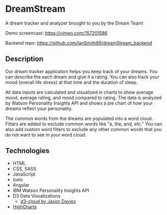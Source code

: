 # DreamStream

A dream tracker and analyzer brought to you by the Dream Team!

Demo screencast: https://vimeo.com/157201586

Backend repo: https://github.com/IanSmith89/dreamStream_backend

## Description

Our dream tracker application helps you keep track of your dreams. You can describe the each dream and give it a rating. You can also track your mood (overall life stress) at that time and the duration of sleep.

All data inputs are calculated and visualized in charts to show average mood, average rating, and mood compared to rating. The data is analyzed by Watson Personality Insights API and shows a pie chart of how your dreams reflect your personality.

The common words from the dreams are populated into a word cloud. Filters are added to exclude common words like "a, the, and, etc." You can also add custom word filters to exclude any other common words that you do not want to see in your word cloud.


## Technologies
  * HTML
  * CSS, SASS
  * JavaScript
  * Ionic
  * Angular
  * IBM Watson Personality Insights API
  * D3 Data Visualizations
    * [d3-cloud by Jason Davies](https://github.com/jasondavies/d3-cloud#cloud)
  * [HighCharts](https://github.com/pablojim/highcharts-ng)


